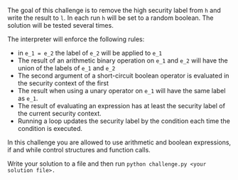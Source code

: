 The goal of this challenge is to remove the high security label from `h` and write the result to `l`. In each run `h` will be set to a random boolean. The solution will be tested several times.

The interpreter will enforce the following rules:
* in `e_1 = e_2` the label of `e_2` will be applied to `e_1`
* The result of an arithmetic binary operation on `e_1` and `e_2` will have the union of the labels of `e_1` and `e_2`
* The second argument of a short-circuit boolean operator is evaluated in the security context of the first 
* The result when using a unary operator on `e_1` will have the same label as `e_1`. 
* The result of evaluating an expression has at least the security label of the current security context.
* Running a loop updates the security label by the condition each time the condition is executed.

In this challenge you are allowed to use arithmetic and boolean expressions, if and while control structures and function calls.

Write your solution to a file and then run `python challenge.py <your solution file>.`
